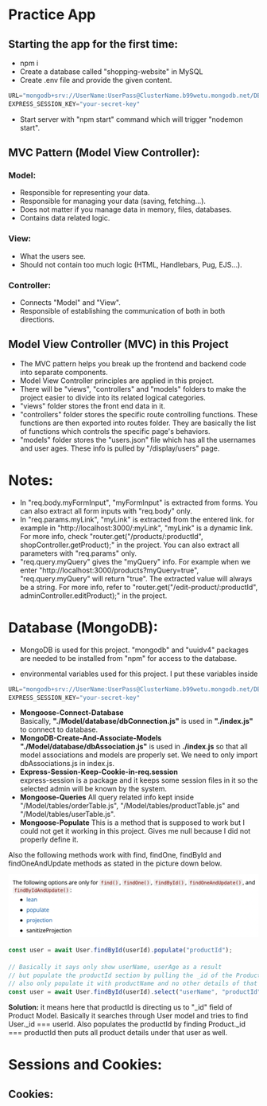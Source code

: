# Practice App
## Starting the app for the first time:
- npm i
- Create a database called "shopping-website" in MySQL
- Create .env file and provide the given content.
```javascript
URL="mongodb+srv://UserName:UserPass@ClusterName.b99wetu.mongodb.net/DBName?retryWrites=true&w=majority"
EXPRESS_SESSION_KEY="your-secret-key"
```
- Start server with "npm start" command which will trigger "nodemon start".

## MVC Pattern (Model View Controller):

### Model:

- Responsible for representing your data.
- Responsible for managing your data (saving, fetching...).
- Does not matter if you manage data in memory, files, databases.
- Contains data related logic.

### View:

- What the users see.
- Should not contain too much logic (HTML, Handlebars, Pug, EJS...).

### Controller:

- Connects "Model" and "View".
- Responsible of establishing the communication of both in both directions.

## Model View Controller (MVC) in this Project

- The MVC pattern helps you break up the frontend and backend code into separate components.
- Model View Controller principles are applied in this project.
- There will be "views", "controllers" and "models" folders to make the project easier to divide into its related logical categories.
- "views" folder stores the front end data in it.
- "controllers" folder stores the specific route controlling functions. These functions are then exported into routes folder. They are basically the list of functions which controls the specific page's behaviors.
- "models" folder stores the "users.json" file which has all the usernames and user ages. These info is pulled by "/display/users" page.

# Notes:

- In "req.body.myFormInput", "myFormInput" is extracted from forms. You can also extract all form inputs with "req.body" only.
- In "req.params.myLink", "myLink" is extracted from the entered link. for example in "http://localhost:3000/:myLink", "myLink" is a dynamic link. For more info, check "router.get("/products/:productId", shopController.getProduct);" in the project. You can also extract all parameters with "req.params" only.
- "req.query.myQuery" gives the "myQuery" info. For example when we enter "http://localhost:3000/products?myQuery=true", "req.query.myQuery" will return "true". The extracted value will always be a string. For more info, refer to "router.get("/edit-product/:productId", adminController.editProduct);" in the project.

# Database (MongoDB):

- MongoDB is used for this project. "mongodb" and "uuidv4" packages are needed to be installed from "npm" for access to the database.

- environmental variables used for this project. I put these variables inside
```javascript
URL="mongodb+srv://UserName:UserPass@ClusterName.b99wetu.mongodb.net/DBName?retryWrites=true&w=majority"
EXPRESS_SESSION_KEY="your-secret-key"
```

- **Mongoose-Connect-Database** <br>
Basically, **"./Model/database/dbConnection.js"** is used in **"./index.js"** to connect to database.
- **MongoDB-Create-And-Associate-Models** <br>
**"./Model/database/dbAssociation.js"** is used in **./index.js** so that all model associations and models are properly set. We need to only import dbAssociations.js in index.js.
- **Express-Session-Keep-Cookie-in-req.session** <br>
express-session is a package and it keeps some session files in it so the selected admin will be known by the system.
- **Mongoose-Queries**
All query related info kept inside "/Model/tables/orderTable.js", "/Model/tables/productTable.js" and "/Model/tables/userTable.js".
- **Mongoose-Populate**
This is a method that is supposed to work but I could not get it working in this project. Gives me null because I did not properly define it.

Also the following methods work with find, findOne, findById and findOneAndUpdate methods as stated in the picture down below. 

![methods that work](https://github.com/codecygen/101-EJS-Templating-Engine-With-MVC-MongoDBwithMongoose/blob/main/Images/164075580-a4e6fa11-cf0f-4f5f-9265-d065f6456a95.png?raw=true)

```javascript
const user = await User.findById(userId).populate("productId");

// Basically it says only show userName, userAge as a result
// but populate the productId section by pulling the _id of the Product model
// also only populate it with productName and no other details of that product.
const user = await User.findById(userId).select("userName", "productId", "productName").populate("productId", "productName");
```

**Solution:** it means here that productId is directing us to "_id" field of Product Model. Basically it searches through User model and tries to find User._id === userId. Also populates the productId by finding Product._id === productId then puts all product details under that user as well.

# Sessions and Cookies:
## Cookies:
